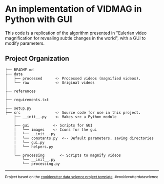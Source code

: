 An implementation of VIDMAG in Python with GUI
==============================

This code is a replication of the algorithm presented in "Eulerian video magnification for revealing subtle changes in the world",
with a GUI to modify parameters.

Project Organization
------------

    ├── README.md          
    ├── data
    │   ├── processed      <- Processed videos (magnified videos).
    │   └── raw            <- Original videos
    │
    ├── references         
    │
    ├── requirements.txt   
    │
    ├── setup.py           
    ├── src                <- Source code for use in this project.
        ├── __init__.py    <- Makes src a Python module
        │
        ├── gui           <- Scripts for GUI
        |   └── images    <- Icons for the gui
        |   └── __init__.py 
        |   └── constants.py  <-- Default parameters, saving directories
        |   └── gui.py
        |   └── helpers.py
        │
        └── processing       <- Scripts to magnify videos
            └── __init__.py
            └── processing.py

--------

<p><small>Project based on the <a target="_blank" href="https://drivendata.github.io/cookiecutter-data-science/">cookiecutter data science project template</a>. #cookiecutterdatascience</small></p>
